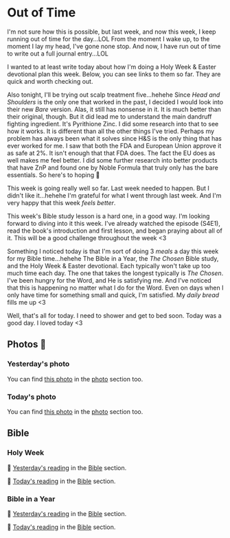 # Out of Time

I'm not sure how this is possible, but last week, and now this week, I keep running out of time for the day...LOL From the moment I wake up, to the moment I lay my head, I've gone none stop. And now, I have run out of time to write out a full journal entry...LOL

I wanted to at least write today about how I'm doing a Holy Week & Easter devotional plan this week. Below, you can see links to them so far. They are quick and worth checking out.

Also tonight, I'll be trying out scalp treatment five...hehehe Since *Head and Shoulders* is the only one that worked in the past, I decided I would look into their new *Bare* version. Alas, it still has nonsense in it. It is much better than their original, though. But it did lead me to understand the main dandruff fighting ingredient. It's Pyrithione Zinc. I did some research into that to see how it works. It is different than all the other things I've tried. Perhaps my problem has always been what it solves since H&S is the only thing that has ever worked for me. I saw that both the FDA and European Union approve it as safe at 2%. It isn't enough that that FDA does. The fact the EU does as well makes me feel better. I did some further research into better products that have ZnP and found one by Noble Formula that truly only has the bare essentials. So here's to hoping 🤞

This week is going really well so far. Last week needed to happen. But I didn't like it...hehehe I'm grateful for what I went through last week. And I'm very happy that this week *feels better*.

This week's Bible study lesson is a hard one, in a good way. I'm looking forward to diving into it this week. I've already watched the episode (S4E1), read the book's introduction and first lesson, and began praying about all of it. This will be a good challenge throughout the week <3

Something I noticed today is that I'm sort of doing 3 *meals* a day this week for my Bible time...hehehe The Bible in a Year, the *The Chosen* Bible study, and the Holy Week & Easter devotional. Each typically won't take up too much time each day. The one that takes the longest typically is *The Chosen*. I've been hungry for the Word, and He is satisfying me. And I've noticed that this is happening no matter what I do for the Word. Even on days when I only have time for something small and quick, I'm satisfied. My *daily bread* fills me up <3

Well, that's all for today. I need to shower and get to bed soon. Today was a good day. I loved today <3

## Photos 📸

### Yesterday's photo

<!--@include: @/photos/photo-a-day/2025/04/13.md{3,}-->

You can find [this photo](/photos/photo-a-day/2025/04/13) in the [photo](/photos/) section too.

### Today's photo

<!--@include: @/photos/photo-a-day/2025/04/14.md{3,}-->

You can find [this photo](/photos/photo-a-day/2025/04/14) in the [photo](/photos/) section too.

## Bible

### Holy Week

📖 [Yesterday's reading](/bible/plans/holy-week-easter/1) in the [Bible](/bible/) section.

📖 [Today's reading](/bible/plans/holy-week-easter/2) in the [Bible](/bible/) section.

### Bible in a Year

📖 [Yesterday's reading](/bible/plans/bible-in-a-year/04/13) in the [Bible](/bible/) section.

📖 [Today's reading](/bible/plans/bible-in-a-year/04/14) in the [Bible](/bible/) section.